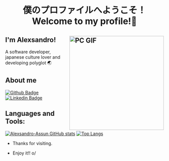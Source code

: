 <h1 align="center">僕のプロファイルへようこそ！<br>
    Welcome to my profile!👋</h1>



## I'm Alexsandro!<img align="right" alt="PC GIF" src="https://i.pinimg.com/originals/13/bb/cd/13bbcd9f3704ececf998896d8879177f.gif" width="300" />

A software developer, japanese culture lover and developing polyglot :earth_asia:

## About me

 
[![Github Badge](https://img.shields.io/badge/-Github-000?style=flat-square&logo=Github&logoColor=white&link=https://github.com/Alexsandro-Assun)](https://github.com/Alexsandro-Assun)
[![Linkedin Badge](https://img.shields.io/badge/-LinkedIn-blue?style=flat-square&logo=Linkedin&logoColor=white&link=https://www.linkedin.com/in/alexsandro-assun%C3%A7%C3%A3o-719523207/)](https://www.linkedin.com/in/alexsandro-assun%C3%A7%C3%A3o-719523207/)

## Languages and Tools:

[![Alexsandro-Assun GitHub stats](https://github-readme-stats.vercel.app/api?username=Alexsandro-Assun)](https://github.com/Alexsandro-Assun/github-readme-stats)
[![Top Langs](https://github-readme-stats.vercel.app/api/top-langs/?username=Alexsandro-Assun&layout=compact)](https://github.com/Alexsandro-Assun/github-readme-stats)

- Thanks for visiting.

- Enjoy it!! o/


